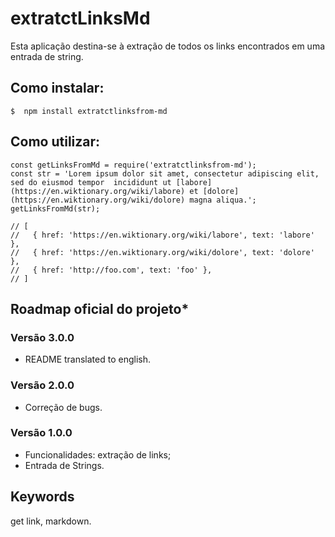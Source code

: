# extratctLinksMd

 Esta aplicação destina-se à extração de todos os links encontrados em uma entrada de string.

## Como instalar:

```
$  npm install extratctlinksfrom-md
```

## Como utilizar:

```node
const getLinksFromMd = require('extratctlinksfrom-md');
const str = 'Lorem ipsum dolor sit amet, consectetur adipiscing elit, sed do eiusmod tempor  incididunt ut [labore](https://en.wiktionary.org/wiki/labore) et [dolore](https://en.wiktionary.org/wiki/dolore) magna aliqua.';
getLinksFromMd(str);

// [
//   { href: 'https://en.wiktionary.org/wiki/labore', text: 'labore' },
//   { href: 'https://en.wiktionary.org/wiki/dolore', text: 'dolore' },
//   { href: 'http://foo.com', text: 'foo' },
// ]
```

## Roadmap oficial do projeto*

### Versão 3.0.0

* README translated to english.

### Versão 2.0.0

* Correção de bugs.

### Versão 1.0.0

* Funcionalidades: extração de links;
* Entrada de Strings.

## Keywords

get link, markdown. 